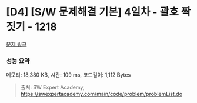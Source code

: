 # [D4] [S/W 문제해결 기본] 4일차 - 괄호 짝짓기 - 1218 

[문제 링크](https://swexpertacademy.com/main/code/problem/problemDetail.do?contestProbId=AV14eWb6AAkCFAYD) 

### 성능 요약

메모리: 18,380 KB, 시간: 109 ms, 코드길이: 1,112 Bytes



> 출처: SW Expert Academy, https://swexpertacademy.com/main/code/problem/problemList.do